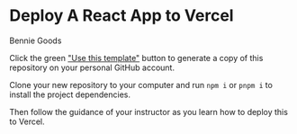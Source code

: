 # Deploy A React App to Vercel

Bennie Goods

Click the green ["Use this template"](https://github.com/new?template_name=Deploy-React-App&template_owner=dgilleland) button to generate a copy of this repository on your personal GitHub account.

Clone your new repository to your computer and run `npm i` or `pnpm i` to install the project dependencies.

Then follow the guidance of your instructor as you learn how to deploy this to Vercel.
